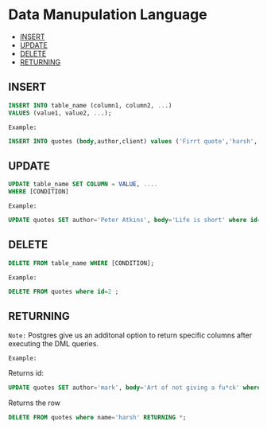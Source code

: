 # Data Manupulation Language

- [INSERT](#insert)
- [UPDATE](#update)
- [DELETE](#delete)
- [RETURNING](#returning)

## INSERT 
```sql
INSERT INTO table_name (column1, column2, ...)
VALUES (value1, value2, ...);
``` 

`Example:` 
```sql
INSERT INTO quotes (body,author,client) values ('Firrt quote','harsh','08:00:2b:01:02:03');
```

## UPDATE

```sql
UPDATE table_name SET COLUMN = VALUE, ....
WHERE [CONDITION]
``` 

`Example:` 
```sql
UPDATE quotes SET author='Peter Atkins', body='Life is short' where id=4;
```

## DELETE

```sql
DELETE FROM table_name WHERE [CONDITION];
```

`Example:`
```sql
DELETE FROM quotes where id=2 ;
```


## RETURNING
`Note:` Postgres give us an additonal option to return specific columns after executing the DML queries.

`Example:`

Returns id:
```sql
UPDATE quotes SET author='mark', body='Art of not giving a fu*ck' where id=4 RETURNING id;
```

Returns the row
```sql
DELETE FROM quotes where name='harsh' RETURNING *;
```


